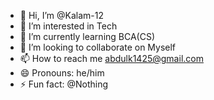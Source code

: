 - 👋 Hi, I’m @Kalam-12
- 👀 I’m interested in Tech
- 🌱 I’m currently learning BCA(CS)
- 💞️ I’m looking to collaborate on Myself
- 📫 How to reach me abdulk1425@gmail.com
- 😄 Pronouns: he/him
- ⚡ Fun fact: @Nothing

<!---
Kalam-12/Kalam-12 is a ✨ special ✨ repository because its `README.md` (this file) appears on your GitHub profile.
You can click the Preview link to take a look at your changes.
--->
